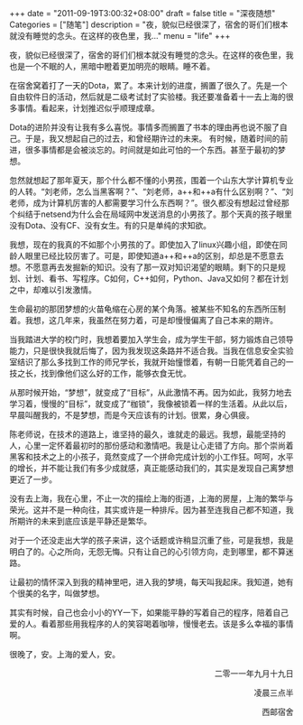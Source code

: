 +++
date = "2011-09-19T3:00:32+08:00"
draft = false
title = "深夜随想"
Categories = ["随笔"]
description = "夜，貌似已经很深了，宿舍的哥们们根本就没有睡觉的念头。在这样的夜色里，我..."
menu = "life"
+++

夜，貌似已经很深了，宿舍的哥们们根本就没有睡觉的念头。在这样的夜色里，我也是一个不眠的人，黑暗中瞪着更加明亮的眼睛。睡不着。

在宿舍窝着打了一天的Dota，累了。本来计划的进度，搁置了很久了。先是一个自由软件日的活动，然后就是二级考试封了实验楼。我还要准备着十一去上海的很多事情。看起来，计划推迟似乎顺理成章。

Dota的进阶并没有让我有多么喜悦。事情多而搁置了书本的理由再也说不服了自己。于是，我又想起自己的过去，和曾经期许过的未来。
有时候，随着时间的前进，很多事情都是会被淡忘的。时间就是如此可怕的一个东西。甚至于最初的梦想。
 
忽然就想起了那年夏天，那个什么都不懂的小男孩，围着一个山东大学计算机专业的人转。“刘老师，怎么当黑客啊？”、“刘老师，a++和++a有什么区别啊？”、“刘老师，成为计算机厉害的人都需要学习什么东西啊？”。很久都没有想起过曾经那个纠结于netsend为什么会在局域网中发送消息的小男孩了。那个天真的孩子眼里没有Dota、没有CF、没有女生。有的只是单纯的求知欲。

我想，现在的我真的不如那个小男孩的了。即使加入了linux兴趣小组，即使在同龄人眼里已经比较厉害了。可是，即使知道a++和++a的区别，却总是不愿意去想。不愿意再去发掘新的知识。没有了那一双对知识渴望的眼睛。剩下的只是规划、计划、看书、写程序。C如何，C++如何，Python、Java又如何？都在计划之中，却难以引发激情。

生命最初的那团梦想的火苗龟缩在心房的某个角落。被某些不知名的东西所压制着。我想，这几年来，我虽然在努力着，可是却慢慢偏离了自己本来的期许。

当我踏进大学的校门时，我想着要加入学生会，成为学生干部，努力锻炼自己领导能力，只是很快我就后悔了，因为我发现这条路并不适合我。当我在信息安全实验室结识了那么多找到工作的师兄学长，我就开始憧憬着，有朝一日能凭着自己的一技之长，找到像他们这么好的工作，能够衣食无忧。

从那时候开始，“梦想”，就变成了“目标”，从此激情不再。因为如此，我努力地去学习着，慢慢的“目标”，就变成了“枷锁”，我像被锁着一样的生活着。从此以后，早晨叫醒我的，不是梦想，而是今天应该有的计划。很累，身心俱疲。

陈老师说，在技术的道路上，谁坚持的最久，谁就走的最远。我想，最能坚持的人，心里一定怀着最初时的那份感动和激情吧。我是让心走错了方向。那个崇尚着黑客和技术之上的小孩子，竟然变成了一个拼命完成计划的小工作狂。呵呵，水平的增长，并不能让我们有多少成就感，真正能感动我们的，其实是发现自己离梦想更近了一步。

没有去上海，我在心里，不止一次的描绘上海的街道，上海的房屋，上海的繁华与荣光。这并不是一种向往，其实或许是一种排斥。因为甚至连我自己都不知道，我所期许的未来到底应该是平静还是繁华。

对于一个还没走出大学的孩子来讲，这个话题或许稍显沉重了些，可是我想，我是明白了的。心之所向，无怨无悔。只有让自己的心引领方向，走到哪里，都不算迷路。

让最初的情怀深入到我的精神里吧，进入我的梦境，每天叫我起床。我知道，她有个很美的名字，叫做梦想。

其实有时候，自己也会小小的YY一下，如果能平静的写着自己的程序，陪着自己爱的人。看着那些用我程序的人的笑容喝着咖啡，慢慢老去。该是多么幸福的事情啊。

很晚了，安。上海的爱人，安。


<p align="right">二零一一年九月十九日</p>
<p align="right">凌晨三点半</p>
<p align="right">西邮宿舍</p>




